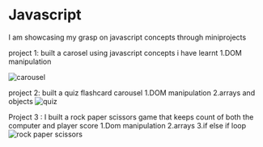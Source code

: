 
# Javascript
I am showcasing my grasp on javascript concepts through miniprojects

project 1:
built a carosel using javascript concepts i have learnt 
1.DOM manipulation


![carousel](https://github.com/tranqulity21/Javascript/assets/79315856/aaaa09b8-315d-4e84-a274-b1d40293a369)

project 2:
built a quiz flashcard carousel
1.DOM manipulation
2.arrays and objects
![quiz](https://github.com/tranqulity21/Javascript/assets/79315856/559ce6ff-7a12-4a40-af56-c1f16dc7cf30)

Project 3 :
I built a rock paper scissors game that keeps count of both the computer and player score
1.Dom manipulation
2.arrays
3.if else if loop
![rock paper scissors](https://github.com/tranqulity21/Javascript/assets/79315856/a8a30f69-23fc-43db-b0a4-025485d7379f)
